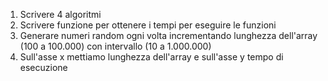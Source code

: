 1. Scrivere 4 algoritmi
2. Scrivere funzione per ottenere i tempi per eseguire le funzioni
3. Generare numeri random ogni volta incrementando lunghezza dell'array (100 a 100.000) con intervallo (10 a 1.000.000)
4. Sull'asse x mettiamo lunghezza dell'array e sull'asse y tempo di esecuzione


